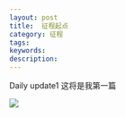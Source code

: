 ```yaml
---
layout: post
title:  征程起点
category: 征程
tags: 
keywords:
description:
---
```


Daily update1
这将是我第一篇

![](http://oulmva2ba.bkt.clouddn.com/17-8-13/99210292.jpg)